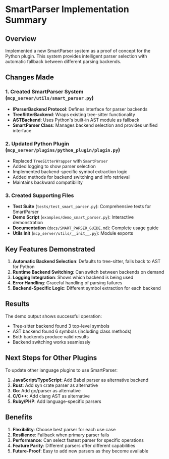 # SmartParser Implementation Summary

## Overview

Implemented a new SmartParser system as a proof of concept for the Python plugin. This system provides intelligent parser selection with automatic fallback between different parsing backends.

## Changes Made

### 1. Created SmartParser System (`mcp_server/utils/smart_parser.py`)
- **IParserBackend Protocol**: Defines interface for parser backends
- **TreeSitterBackend**: Wraps existing tree-sitter functionality
- **ASTBackend**: Uses Python's built-in AST module as fallback
- **SmartParser Class**: Manages backend selection and provides unified interface

### 2. Updated Python Plugin (`mcp_server/plugins/python_plugin/plugin.py`)
- Replaced `TreeSitterWrapper` with `SmartParser`
- Added logging to show parser selection
- Implemented backend-specific symbol extraction logic
- Added methods for backend switching and info retrieval
- Maintains backward compatibility

### 3. Created Supporting Files
- **Test Suite** (`tests/test_smart_parser.py`): Comprehensive tests for SmartParser
- **Demo Script** (`examples/demo_smart_parser.py`): Interactive demonstration
- **Documentation** (`docs/SMART_PARSER_GUIDE.md`): Complete usage guide
- **Utils Init** (`mcp_server/utils/__init__.py`): Module exports

## Key Features Demonstrated

1. **Automatic Backend Selection**: Defaults to tree-sitter, falls back to AST for Python
2. **Runtime Backend Switching**: Can switch between backends on demand
3. **Logging Integration**: Shows which backend is being used
4. **Error Handling**: Graceful handling of parsing failures
5. **Backend-Specific Logic**: Different symbol extraction for each backend

## Results

The demo output shows successful operation:
- Tree-sitter backend found 3 top-level symbols
- AST backend found 6 symbols (including class methods)
- Both backends produce valid results
- Backend switching works seamlessly

## Next Steps for Other Plugins

To update other language plugins to use SmartParser:

1. **JavaScript/TypeScript**: Add Babel parser as alternative backend
2. **Rust**: Add syn crate parser as alternative
3. **Go**: Add go/parser as alternative
4. **C/C++**: Add clang AST as alternative
5. **Ruby/PHP**: Add language-specific parsers

## Benefits

1. **Flexibility**: Choose best parser for each use case
2. **Resilience**: Fallback when primary parser fails
3. **Performance**: Can select fastest parser for specific operations
4. **Feature Parity**: Different parsers offer different capabilities
5. **Future-Proof**: Easy to add new parsers as they become available